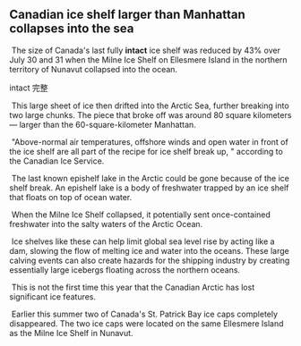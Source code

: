 ## Canadian ice shelf larger than Manhattan collapses into the sea

​		The size of Canada's last fully **intact** ice shelf was reduced by 43% over July 30 and 31 when the Milne Ice Shelf on Ellesmere Island in the northern territory of Nunavut collapsed into the ocean.

intact  完整

​		This large sheet of ice then drifted into the Arctic Sea, further breaking into two large chunks.
The piece that broke off was around 80 square kilometers — larger than the 60-square-kilometer Manhattan.

​		"Above-normal air temperatures, offshore winds and open water in front of the ice shelf are all part of the recipe for ice shelf break up, " according to the Canadian Ice Service.

​		The last known epishelf lake in the Arctic could be gone because of the ice shelf break. An epishelf lake is a body of freshwater trapped by an ice shelf that floats on top of ocean water.

​		When the Milne Ice Shelf collapsed, it potentially sent once-contained freshwater into the salty waters of the Arctic Ocean.

​		Ice shelves like these can help limit global sea level rise by acting like a dam, slowing the flow of melting ice and water into the oceans. These large calving events can also create hazards for the shipping industry by creating essentially large icebergs floating across the northern oceans.

​		This is not the first time this year that the Canadian Arctic has lost significant ice features.

​		Earlier this summer two of Canada's St. Patrick Bay ice caps completely disappeared. The two ice caps were located on the same Ellesmere Island as the Milne Ice Shelf in Nunavut.